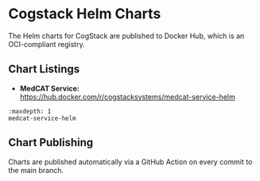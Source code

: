 # Cogstack Helm Charts

The Helm charts for CogStack are published to Docker Hub, which is an OCI-compliant registry.

## Chart Listings

- **MedCAT Service:**  
  https://hub.docker.com/r/cogstacksystems/medcat-service-helm

```{toctree}
:maxdepth: 1
medcat-service-helm
```

## Chart Publishing

Charts are published automatically via a GitHub Action on every commit to the main branch.
